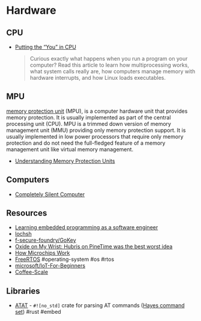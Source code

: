 # Hardware

## CPU

- [Putting the “You” in CPU](https://cpu.land)
  > Curious exactly what happens when you run a program on your computer? Read this article to learn how multiprocessing works, what system calls really are, how computers manage memory with hardware interrupts, and how Linux loads executables.

## MPU

[memory protection unit](https://en.wikipedia.org/wiki/Memory_protection_unit) (MPU), is a computer hardware unit that provides memory protection. It is usually implemented as part of the central processing unit (CPU). MPU is a trimmed down version of memory management unit (MMU) providing only memory protection support. It is usually implemented in low power processors that require only memory protection and do not need the full-fledged feature of a memory management unit like virtual memory management.

- [Understanding Memory Protection Units](https://semiengineering.com/understanding-memory-protection-units/)

## Computers

- [Completely Silent Computer](https://tp69.blog/2018/04/17/completely-silent-computer/)

## Resources

- [Learning embedded programming as a software engineer](https://blog.athrunen.dev/learning-hardware-programming-as-a-software-engineer/)
- [lochsh](https://mcla.ug/blog/how-to-flash-an-led.html)
- [f-secure-foundry/GoKey](https://github.com/f-secure-foundry/GoKey)
- [Oxide on My Wrist: Hubris on PineTime was the best worst idea](https://artemis.sh/2022/03/28/oxide-hubris-on-pinetime.html)
- [How Microchips Work](https://exclusivearchitecture.com/03-technical-articles-IC-00-table-of-contents.html)
- [FreeRTOS](https://www.freertos.org/) #operating-system #os #rtos
- [microsoft/IoT-For-Beginners](https://github.com/microsoft/IoT-For-Beginners)
- [Coffee-Scale](https://github.com/orlopau/coffee-scale)


## Libraries

- [ATAT](https://github.com/FactbirdHQ/atat) - `#![no_std]` crate for parsing AT commands ([Hayes command set](https://en.wikipedia.org/wiki/Hayes_AT_command_set)) #rust #embed
